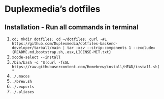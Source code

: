 # Duplexmedia’s dotfiles

## Installation - Run all commands in terminal
1. `cd; mkdir dotfiles; cd ~/dotfiles; curl -#L https://github.com/Duplexmedia/dotfiles-backend-developer/tarball/main | tar -xzv --strip-components 1 --exclude={README.md,bootstrap.sh,.osx,LICENSE-MIT.txt}`
2. `xcode-select --install`
3. `/bin/bash -c "$(curl -fsSL https://raw.githubusercontent.com/Homebrew/install/HEAD/install.sh)"`
4. `./.macos`
5. `./brew.sh`
6. `./.exports`
6. `./.aliases`
